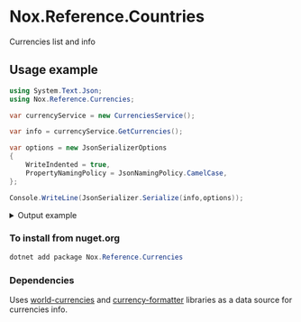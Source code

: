 # Nox.Reference.Countries
Currencies list and info

## Usage example

```csharp
using System.Text.Json;
using Nox.Reference.Currencies;

var currencyService = new CurrenciesService();

var info = currencyService.GetCurrencies(); 

var options = new JsonSerializerOptions
{
    WriteIndented = true,
    PropertyNamingPolicy = JsonNamingPolicy.CamelCase,
};

Console.WriteLine(JsonSerializer.Serialize(info,options));
```

<details>
  <summary>Output example</summary>

```csharp
/* Outputs:
[
    {
        "isoCode": "UAH",
        "isoNumber": "980",
        "symbol": "₴",
        "thousandsSeparator": " ",
        "decimalSeparator": ",",
        "symbolOnLeft": false,
        "spaceBetweenAmountAndSymbol": false,
        "decimalDigits": 2,
        "name": "Ukrainian Hryvnia",
        "units": {
            "major": {
                "name": "Hryvnia",
                "symbol": "₴"
            },
            "minor": {
                "name": "Kopiyka",
                "symbol": "",
                "majorValue": 0.01
            }
        },
        "banknotes": {
            "frequent": [
                "₴1",
                "₴2",
                "₴5",
                "₴10",
                "₴20",
                "₴50",
                "₴100",
                "₴200",
                "₴500"
            ],
            "rare": [
            ]
        },
        "coins": {
            "frequent": [
                "1",
                "2",
                "5",
                "10",
                "25",
                "50"
            ],
            "rare": [
            ]
        }
    }
]
*/
```
</details>

### To install from nuget.org
```powershell
dotnet add package Nox.Reference.Currencies
```

### Dependencies
Uses [world-currencies](https://github.com/wiredmax/world-currencies) and [currency-formatter](https://github.com/smirzaei/currency-formatter) libraries as a data source for currencies info.
